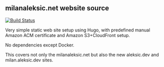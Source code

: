## milanaleksic.net website source

[![Build Status](https://semaphoreci.com/api/v1/milanaleksic/man-website/branches/master/badge.svg)](https://semaphoreci.com/milanaleksic/man-website)

Very simple static web site setup using Hugo, with predefined manual Amazon ACM certificate and Amazon S3+CloudFront setup.

No dependencies except Docker.

This covers not only the milanaleksic.net but also the new aleksic.dev and milan.aleksic.dev sites.
